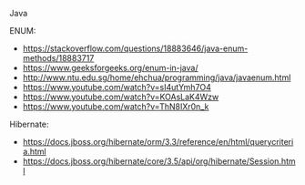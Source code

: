 Java

ENUM:
  - https://stackoverflow.com/questions/18883646/java-enum-methods/18883717
  - https://www.geeksforgeeks.org/enum-in-java/
  - http://www.ntu.edu.sg/home/ehchua/programming/java/javaenum.html
  - https://www.youtube.com/watch?v=sI4utYmh7O4
  - https://www.youtube.com/watch?v=KOAsLaK4Wzw
  - https://www.youtube.com/watch?v=ThN8IXr0n_k
  
  
  
  
Hibernate:
  - https://docs.jboss.org/hibernate/orm/3.3/reference/en/html/querycriteria.html
  - https://docs.jboss.org/hibernate/core/3.5/api/org/hibernate/Session.html
  


